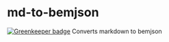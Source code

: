 # md-to-bemjson

[![Greenkeeper badge](https://badges.greenkeeper.io/bem-contrib/md-to-bemjson.svg)](https://greenkeeper.io/)
Converts markdown to bemjson
